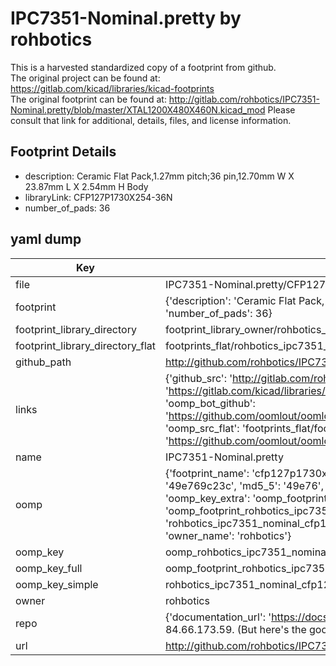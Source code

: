# IPC7351-Nominal.pretty by rohbotics  
This is a harvested standardized copy of a footprint from github.  
The original project can be found at:  
https://gitlab.com/kicad/libraries/kicad-footprints  
The original footprint can be found at:
http://gitlab.com/rohbotics/IPC7351-Nominal.pretty/blob/master/XTAL1200X480X460N.kicad_mod
Please consult that link for additional, details, files, and license information.  
## Footprint Details
* description: Ceramic Flat Pack,1.27mm pitch;36 pin,12.70mm W X 23.87mm L X 2.54mm H Body  
* libraryLink: CFP127P1730X254-36N  
* number_of_pads: 36  
## yaml dump  
| Key | Value |  
| --- | --- |  
| file | IPC7351-Nominal.pretty/CFP127P1730X254-36N.kicad_mod |  
| footprint | {'description': 'Ceramic Flat Pack,1.27mm pitch;36 pin,12.70mm W X 23.87mm L X 2.54mm H Body', 'libraryLink': 'CFP127P1730X254-36N', 'number_of_pads': 36} |  
| footprint_library_directory | footprint_library_owner/rohbotics_IPC7351-Nominal.pretty |  
| footprint_library_directory_flat | footprints_flat/rohbotics_ipc7351_nominal_cfp127p1730x254_36n/working |  
| github_path | http://github.com/rohbotics/IPC7351-Nominal.pretty/blob/master/CFP127P1730X254-36N.kicad_mod |  
| links | {'github_src': 'http://gitlab.com/rohbotics/IPC7351-Nominal.pretty/blob/master/XTAL1200X480X460N.kicad_mod', 'github_src_repo': 'https://gitlab.com/kicad/libraries/kicad-footprints', 'oomp_bot': 'footprints/rohbotics_ipc7351_nominal_cfp127p1730x254_36n/working', 'oomp_bot_github': 'https://github.com/oomlout/oomlout_oomp_footprint_bot/tree/main/footprints/rohbotics_ipc7351_nominal_cfp127p1730x254_36n/working', 'oomp_src_flat': 'footprints_flat/footprints_flat/rohbotics_ipc7351_nominal_cfp127p1730x254_36n/working', 'oomp_src_flat_github': 'https://github.com/oomlout/oomlout_oomp_footprint_src/tree/main/footprints_flat/rohbotics_ipc7351_nominal_cfp127p1730x254_36n/working'} |  
| name | IPC7351-Nominal.pretty |  
| oomp | {'footprint_name': 'cfp127p1730x254_36n', 'library_name': 'ipc7351_nominal', 'md5': '49e769c23cf146e5321e6ec4068f7222', 'md5_10': '49e769c23c', 'md5_5': '49e76', 'md5_6': '49e769', 'oomp_key': 'oomp_rohbotics_ipc7351_nominal_cfp127p1730x254_36n', 'oomp_key_extra': 'oomp_footprint_rohbotics_ipc7351_nominal_cfp127p1730x254_36n', 'oomp_key_full': 'oomp_footprint_rohbotics_ipc7351_nominal_cfp127p1730x254_36n_49e769', 'oomp_key_simple': 'rohbotics_ipc7351_nominal_cfp127p1730x254_36n', 'original_filename': 'IPC7351-Nominal.pretty/CFP127P1730X254-36N.kicad_mod', 'owner_name': 'rohbotics'} |  
| oomp_key | oomp_rohbotics_ipc7351_nominal_cfp127p1730x254_36n |  
| oomp_key_full | oomp_footprint_rohbotics_ipc7351_nominal_cfp127p1730x254_36n |  
| oomp_key_simple | rohbotics_ipc7351_nominal_cfp127p1730x254_36n |  
| owner | rohbotics |  
| repo | {'documentation_url': 'https://docs.github.com/rest/overview/resources-in-the-rest-api#rate-limiting', 'message': "API rate limit exceeded for 84.66.173.59. (But here's the good news: Authenticated requests get a higher rate limit. Check out the documentation for more details.)"} |  
| url | http://github.com/rohbotics/IPC7351-Nominal.pretty |  

